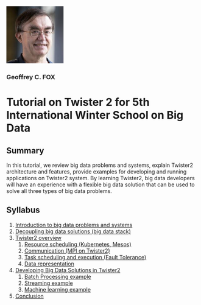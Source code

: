 
<img src="fox.png" width="150" height="150">

### Geoffrey C. FOX


# Tutorial on Twister 2 for 5th International Winter School on Big Data

## Summary

In this tutorial, we review big data problems and systems, explain Twister2 architecture and features, provide examples for developing and running applications on Twister2 system. By learning Twister2, big data developers will have an experience with a flexible big data solution that can be used to solve all three types of big data problems.

## Syllabus

1. [Introduction to big data problems and systems](introduction.md)
2. [Decoupling big data solutions (big data stack)](big-data-stack.md)
3. [Twister2 overview](twister2-overview.md)
    1. [Resource scheduling (Kubernetes, Mesos)](resource-scheduling.md)
    2. [Communication (MPI on Twister2)](communication.md)
    3. [Task scheduling and execution (Fault Tolerance)](tasks.md)
    4. [Data representation](data-representation)
4. [Developing Big Data Solutions in Twister2](developing.md)
    1. [Batch Processing example](batch.md)
    2. [Streaming example](streaming.md)
    3. [Machine learning example](machine-learning.md)
5. [Conclusion](conclusion.md)


